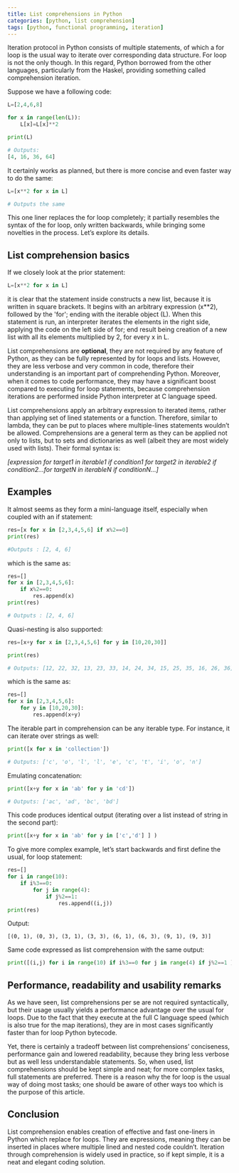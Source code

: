 ```yaml
---
title: List comprehensions in Python
categories: [python, list comprehension]
tags: [python, functional programming, iteration]
---
```


Iteration protocol in Python consists of multiple statements, of which a for loop is the usual way to iterate over corresponding data structure. For loop is not the only though. In this regard, Python borrowed from the other languages, particularly from the Haskel, providing something called comprehension iteration.

Suppose we have a following code:

```python
L=[2,4,6,8]

for x in range(len(L)):
    L[x]=L[x]**2

print(L)

# Outputs: 
[4, 16, 36, 64]
```

It certainly works as planned, but there is more concise and even faster way to do the same:

```python
L=[x**2 for x in L]

# Outputs the same
```

This one liner replaces the for loop completely; it partially resembles the syntax of the for loop, only written backwards, while bringing some novelties in the process. Let’s explore its details.  

## List comprehension basics

If we closely look at the prior statement:
```python
L=[x**2 for x in L]
```
it is clear that the statement inside constructs a new list, because it is written in square brackets. It begins with an arbitrary expression (x**2), followed by the 'for'; ending with the iterable object (L). When this statement is run, an interpreter iterates the elements in the right side, applying the code on the left side of for; end result being creation of a new list with all its elements multiplied by 2, for every x in L. 

List comprehensions are <b>optional</b>, they are not required by any feature of Python, as they can be fully represented by for loops and lists. However, they are less verbose and very common in code, therefore their understanding is an important part of comprehending Python. Moreover, when it comes to code performance, they may have a significant boost compared to executing for loop statements, because comprehension iterations are performed inside Python interpreter at C language speed.

List comprehensions apply an arbitrary expression to iterated items, rather than applying set of lined statements or a function. Therefore, similar to lambda, they can be put to places where multiple-lines statements wouldn’t be allowed. Comprehensions are a general term as they can be applied not only to lists, but to sets and dictionaries as well (albeit they are most widely used with lists). Their formal syntax is:

<i>
[expression for target1 in iterable1 if condition1 for target2 in iterable2 if condition2…for targetN in iterableN if conditionN…]
</i>

## Examples
It almost seems as they form a mini-language itself, especially when coupled with an if statement:

```python
res=[x for x in [2,3,4,5,6] if x%2==0]
print(res)

#Outputs : [2, 4, 6]
```

which is the same as:

```python
res=[]
for x in [2,3,4,5,6]:
    if x%2==0:
        res.append(x)
print(res)

# Outputs : [2, 4, 6]
```

Quasi-nesting is also supported:

```python
res=[x+y for x in [2,3,4,5,6] for y in [10,20,30]]

print(res)

# Outputs: [12, 22, 32, 13, 23, 33, 14, 24, 34, 15, 25, 35, 16, 26, 36]
```

which is the same as:

```python
res=[]
for x in [2,3,4,5,6]:
    for y in [10,20,30]:
        res.append(x+y)
```


The iterable part in comprehension can be any iterable type. For instance, it can iterate over strings as well:

```python
print([x for x in 'collection'])

# Outputs: ['c', 'o', 'l', 'l', 'e', 'c', 't', 'i', 'o', 'n']
```

Emulating concatenation:

```python
print([x+y for x in 'ab' for y in 'cd'])

# Outputs: ['ac', 'ad', 'bc', 'bd']
```

This code produces identical output (iterating over a list instead of string in the second part):

```python
print([x+y for x in 'ab' for y in ['c','d'] ] )
```

To give more complex example, let’s start backwards and first define the usual, for loop statement:

```python
res=[]
for i in range(10):
    if i%3==0:
        for j in range(4):
            if j%2==1:
                res.append((i,j))
print(res)
```

Output:

```
[(0, 1), (0, 3), (3, 1), (3, 3), (6, 1), (6, 3), (9, 1), (9, 3)]
```

Same code expressed as list comprehension with the same output:

```python
print([(i,j) for i in range(10) if i%3==0 for j in range(4) if j%2==1 ])
```
## Performance, readability and usability remarks
As we have seen, list comprehensions per se are not required syntactically, but their usage usually yields a performance advantage over the usual for loops. Due to the fact that they execute at the full C language speed (which is also true for the map iterations), they are in most cases significantly faster than for loop Python bytecode. 

Yet, there is certainly a tradeoff between list comprehensions’ conciseness, performance gain and lowered readability, because they bring less verbose but as well less understandable statements. So, when used, list comprehensions should be kept simple and neat; for more complex tasks, full statements are preferred. There is a reason why the for loop is the usual way of doing most tasks; one should be aware of other ways too which is the purpose of this article.

 ## Conclusion
List comprehension enables creation of effective and fast one-liners in Python which replace for loops. They are expressions, meaning they can be inserted in places where multiple lined and nested code couldn’t. Iteration through comprehension is widely used in practice, so if kept simple, it is a neat and elegant coding solution. 
